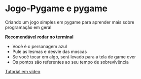 # Jogo-Pygame e pygame
Criando um jogo simples em pygame para aprender mais sobre programação em geral

<strong>Recomendável rodar no terminal</strong>

<ul>
    <li>Você é o personagem azul</li>
    <li>Pule as lesmas e desvie das moscas</li>
    <li>Se você tocar em algo, será levado para a tela de game over</li>
    <li>Os pontos são referentes ao seu tempo de sobrevivência</li>
</ul>

<a href="https://www.youtube.com/watch?v=AY9MnQ4x3zk&t=12092s&ab_channel=ClearCode">Tutorial em vídeo</a>

